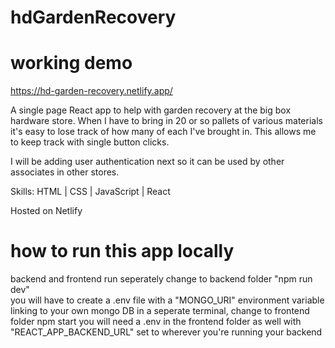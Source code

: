 # hdGardenRecovery

# working demo
https://hd-garden-recovery.netlify.app/

A single page React app to help with garden recovery at the big box hardware store. When I have to bring in 20 or so pallets of various materials it's easy to lose track of how many of each I've brought in. This allows me to keep track with single button clicks.

I will be adding user authentication next so it can be used by other associates in other stores.

Skills: HTML | CSS | JavaScript | React

Hosted on Netlify

# how to run this app locally
backend and frontend run seperately
change to backend folder
    "npm run dev"   
    you will have to create a .env file with a "MONGO_URI" environment variable linking to your own mongo DB
in a seperate terminal, change to frontend folder 
    npm start
    you will need a .env in the frontend folder as well with "REACT_APP_BACKEND_URL" set to wherever you're running your backend
